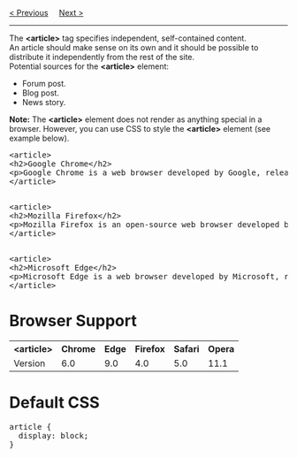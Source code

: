 <a href="/HTML5/Introduction.md">&lt; Previous</a>
&nbsp;&nbsp;&nbsp;
<a href="/HTML5/Aside.md">Next &gt;</a>
<hr>
The <b>&lt;article&gt;</b> tag specifies independent, self-contained content.
<br>
An article should make sense on its own and it should be possible to distribute it independently from the rest of the site.
<br>
Potential sources for the <b>&lt;article&gt;</b> element:
<ul>
  <li>Forum post.</li>
  <li>Blog post.</li>
  <li>News story.</li>
</ul>
<b>Note:</b> The <b>&lt;article&gt;</b> element does not render as anything special in a browser. However, you can use CSS to style the <b>&lt;article&gt;</b> element (see example below).
<pre>
&lt;article&gt;
&lt;h2&gt;Google Chrome&lt;/h2&gt;
&lt;p&gt;Google Chrome is a web browser developed by Google, released in 2008. Chrome is the world's most popular web browser today!&lt;/p&gt;
&lt;/article&gt;
<p></p>
&lt;article&gt;
&lt;h2>Mozilla Firefox&lt;/h2&gt;
&lt;p&gt;Mozilla Firefox is an open-source web browser developed by Mozilla. Firefox has been the second most popular web browser since January, 2018.&lt;/p&gt;
&lt;/article&gt;
<p></p>
&lt;article>
&lt;h2&gt;Microsoft Edge&lt;/h2&gt;
&lt;p&gt;Microsoft Edge is a web browser developed by Microsoft, released in 2015. Microsoft Edge replaced Internet Explorer.&lt;/p&gt;
&lt;/article&gt;
</pre>
<h1>Browser Support</h1>
<table class="ws-table-all notranslate">
  <tr>
    <th>&lt;article&gt;</th>
    <th>Chrome</th>
    <th>Edge</th>
    <th>Firefox</th>
    <th>Safari</th>
    <th>Opera</th>
  </tr>
  <tr>
    <td>Version</td>
    <td>6.0</td>
    <td>9.0</td>
    <td>4.0</td>
    <td>5.0</td>
    <td>11.1</td>
  </tr>
</table>
<h1>Default CSS</h1>
<pre>
article { 
  display: block;
}
</pre>
